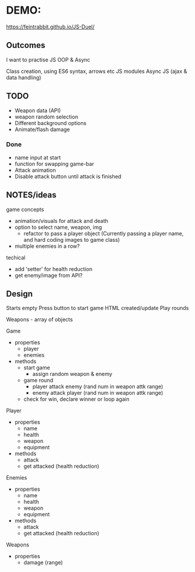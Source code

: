 # DEMO: 
https://feintrabbit.github.io/JS-Duel/

## Outcomes

I want to practise JS OOP & Async

Class creation, using ES6 syntax, arrows etc
JS modules
Async JS (ajax & data handling)

## TODO

- Weapon data (API)
- weapon random selection
- Different background options
- Animate/flash damage

### Done

- name input at start
- function for swapping game-bar
- Attack animation
- Disable attack button until attack is finished

## NOTES/ideas

game concepts

- animation/visuals for attack and death
- option to select name, weapon, img
  - refactor to pass a player object (Currently passing a player name, and hard coding images to game class)
- multiple enemies in a row?

techical

- add 'setter' for health reduction
- get enemy/image from API?

## Design

Starts empty
Press button to start game
HTML created/update
Play rounds

Weapons - array of objects

Game

- properties
  - player
  - enemies
- methods
  - start game
    - assign random weapon & enemy
  - game round
    - player attack enemy (rand num in weapon attk range)
    - enemy attack player (rand num in weapon attk range)
  - check for win, declare winner or loop again

Player

- properties
  - name
  - health
  - weapon
  - equipment
- methods
  - attack
  - get attacked (health reduction)

Enemies

- properties
  - name
  - health
  - weapon
  - equipment
- methods
  - attack
  - get attacked (health reduction)

Weapons

- properties
  - damage (range)

